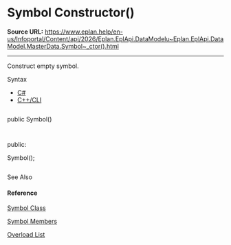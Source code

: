 # Symbol Constructor()

**Source URL:** https://www.eplan.help/en-us/Infoportal/Content/api/2026/Eplan.EplApi.DataModelu~Eplan.EplApi.DataModel.MasterData.Symbol~_ctor().html

---

Construct empty symbol.

Syntax

- [C#](#i-syntax-CS)
- [C++/CLI](#i-syntax-CPP2005)

```
```
public Symbol()
```
```

```
```
public:
Symbol();
```
```



See Also

#### Reference

[Symbol Class](Eplan.EplApi.DataModelu~Eplan.EplApi.DataModel.MasterData.Symbol.html)
  
[Symbol Members](Eplan.EplApi.DataModelu~Eplan.EplApi.DataModel.MasterData.Symbol_members.html)
  
[Overload List](Eplan.EplApi.DataModelu~Eplan.EplApi.DataModel.MasterData.Symbol~_ctor.html)
